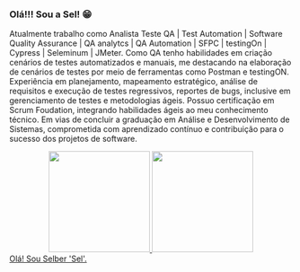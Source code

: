 ### Olá!!! Sou a Sel! 😁
Atualmente trabalho como Analista Teste QA | Test Automation | Software Quality Assurance | QA analytcs | QA Automation | SFPC | testingOn | Cypress | Seleminum | JMeter.
Como QA tenho habilidades em criação cenários de testes automatizados e manuais, me destacando na elaboração de cenários de testes por meio de ferramentas como Postman e testingON. Experiência em planejamento, mapeamento estratégico, análise de requisitos e execução de testes regressivos, reportes de bugs, inclusive em gerenciamento de testes e metodologias ágeis. Possuo certificação em Scrum Foudation, integrando habilidades ágeis ao meu conhecimento técnico. Em vias de concluir a graduação em Análise e Desenvolvimento de Sistemas, comprometida com aprendizado contínuo e contribuição para o sucesso dos projetos de software.


  <div align = "center">
        <a href="https://github.com/selbersilva">
        <img height = "180em" src = "https://github-readme-stats.vercel.app/api?username=selbersilva&show_icons=true&theme=dracula&include_all_commits=true&count_private=true" />
        <img height = "180em" src = "https://github-readme-stats.vercel.app/api/top-langs_count=7&theme=dracula" / ></div>
Olá! Sou Selber 'Sel'.
